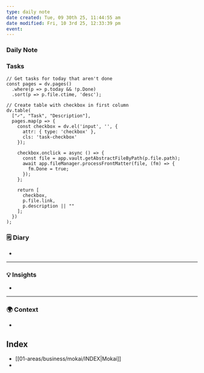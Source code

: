 ```yaml
---
type: daily note
date created: Tue, 09 30th 25, 11:44:55 am
date modified: Fri, 10 3rd 25, 12:33:39 pm
event:
---
```

### Daily Note

### Tasks

```dataviewjs
// Get tasks for today that aren't done
const pages = dv.pages()
  .where(p => p.today && !p.Done)
  .sort(p => p.file.ctime, 'desc');

// Create table with checkbox in first column
dv.table(
  ["✓", "Task", "Description"],
  pages.map(p => {
    const checkbox = dv.el('input', '', {
      attr: { type: 'checkbox' },
      cls: 'task-checkbox'
    });

    checkbox.onclick = async () => {
      const file = app.vault.getAbstractFileByPath(p.file.path);
      await app.fileManager.processFrontMatter(file, (fm) => {
        fm.Done = true;
      });
    };

    return [
      checkbox,
      p.file.link,
      p.description || ""
    ];
  })
);
```



### 🗒️ Diary
-


---

### 💡 Insights
-


---

### 🌍 Context
-


## Index

- [[01-areas/business/mokai/INDEX|Mokai]]
- 